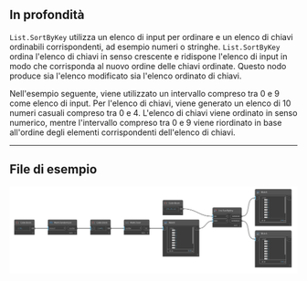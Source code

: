 ## In profondità
`List.SortByKey` utilizza un elenco di input per ordinare e un elenco di chiavi ordinabili corrispondenti, ad esempio numeri o stringhe. `List.SortByKey` ordina l'elenco di chiavi in senso crescente e ridispone l'elenco di input in modo che corrisponda al nuovo ordine delle chiavi ordinate. Questo nodo produce sia l'elenco modificato sia l'elenco ordinato di chiavi.

Nell'esempio seguente, viene utilizzato un intervallo compreso tra 0 e 9 come elenco di input. Per l'elenco di chiavi, viene generato un elenco di 10 numeri casuali compreso tra 0 e 4. L'elenco di chiavi viene ordinato in senso numerico, mentre l'intervallo compreso tra 0 e 9 viene riordinato in base all'ordine degli elementi corrispondenti dell'elenco di chiavi.
___
## File di esempio

![List.SortByKey](./DSCore.List.SortByKey_img.jpg)
